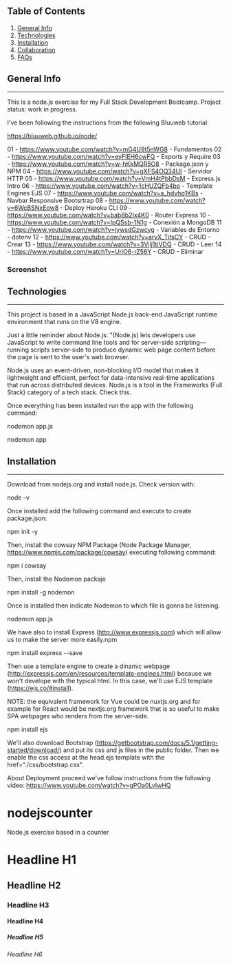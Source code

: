 ## Table of Contents
1. [General Info](#general-info)
2. [Technologies](#technologies)
3. [Installation](#installation)
4. [Collaboration](#collaboration)
5. [FAQs](#faqs)

## General Info
***
This is a node.js exercise for my Full Stack Development Bootcamp.
Project status: work in progress.

I've been following the instructions from the following Bluuweb tutorial:

https://bluuweb.github.io/node/

01 - https://www.youtube.com/watch?v=mG4U9t5nWG8 - Fundamentos
02 - https://www.youtube.com/watch?v=eyFlEH6cwFQ - Exports y Require
03 - https://www.youtube.com/watch?v=w-hKkMQR5O8 - Package.json y NPM
04 - https://www.youtube.com/watch?v=gXFS4OQ34UI - Servidor HTTP
05 - https://www.youtube.com/watch?v=VmH4tPbbDsM - Express.js Intro
06 - https://www.youtube.com/watch?v=1cHUZQFb4bo - Template Engines EJS
07 - https://www.youtube.com/watch?v=a_hdvhq1KBs - Navbar Responsive Bootsrtrap
08 - https://www.youtube.com/watch?v=6WcBSNxEow8 - Deploy Heroku CLI
09 - https://www.youtube.com/watch?v=bab8b2Ix4K0 - Router Express
10 - https://www.youtube.com/watch?v=IpQSsb-1N1g - Conexión a MongoDB
11 - https://www.youtube.com/watch?v=jywsdGzwcyg - Variables de Entorno - dotenv
12 - https://www.youtube.com/watch?v=arvX_TitsCY - CRUD - Crear
13 - https://www.youtube.com/watch?v=3Vjlj1tiVDQ - CRUD - Leer
14 - https://www.youtube.com/watch?v=UriO6-rZ56Y - CRUD - Eliminar


### Screenshot


## Technologies
***
This project is based in a JavaScript Node.js back-end JavaScript runtime environment that runs on the V8 engine. 

Just a little reminder about Node.js: "(Node.js) lets developers use JavaScript to write command line tools and for server-side scripting—running scripts server-side to produce dynamic web page content before the page is sent to the user's web browser.

Node.js uses an event-driven, non-blocking I/O model that makes it lightweight and efficient, perfect for data-intensive real-time applications that run across distributed devices.
Node.js is a tool in the Frameworks (Full Stack) category of a tech stack. Check this.

Once everything has been installed run the app with the following command:

nodemon app.js

nodemon app



## Installation
***
Download from nodejs.org and install node.js. Check version with:

node -v

Once installed add the following command and execute to create package.json:

npm init -y

Then, install the cowsay NPM Package (Node Package Manager, https://www.npmjs.com/package/cowsay) executing following command:

npm i cowsay

Then, install the Nodemon packaje

npm install -g nodemon

Once is installed then indicate Nodemon to which file is gonna be listening.

nodemon app.js

We have also to install Express (http://www.expressjs.com) which will allow us to make the server more easily.npm

npm install express --save

Then use a template engine to create a dinamic webpage (http://expressjs.com/en/resources/template-engines.html) because we won't develope with the typical html. In this case, we'll use EJS template (https://ejs.co/#install).

NOTE: the equivalent framework for Vue could be nuxtjs.org and for example for React would be nextjs.org framework that is so useful to make SPA webpages who renders from the server-side.

npm install ejs

We'll also download Bootstrap (https://getbootstrap.com/docs/5.1/getting-started/download/) and put its css and js files in the public folder. Then we enable the css access at the head.ejs template with the href="./css/bootstrap.css".

About Deployment proceed we've follow instructions from the following video: https://www.youtube.com/watch?v=gPOa0LvIwHQ


# nodejscounter
Node.js exercise based in a counter




# Headline H1
## Headline H2
### Headline H3
#### Headline H4 
##### Headline H5
###### Headline H6